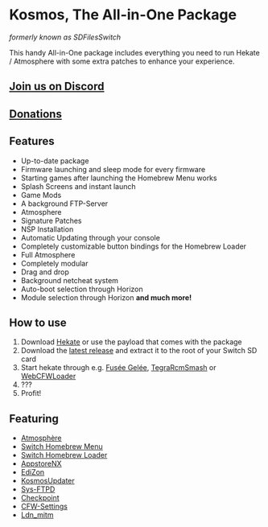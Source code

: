 Kosmos, The All-in-One Package
===========================
*formerly known as SDFilesSwitch*

This handy All-in-One package includes everything you need to run Hekate / Atmosphere with some extra patches to enhance your experience.

## [Join us on Discord](https://discord.gg/qbRAuy7)
## [Donations](https://www.patreon.com/atlasnx)

## Features
* Up-to-date package
* Firmware launching and sleep mode for every firmware
* Starting games after launching the Homebrew Menu works
* Splash Screens and instant launch
* Game Mods
* A background FTP-Server
* Atmosphere
* Signature Patches
* NSP Installation
* Automatic Updating through your console
* Completely customizable button bindings for the Homebrew Loader
* Full Atmosphere
* Completely modular
* Drag and drop
* Background netcheat system
* Auto-boot selection through Horizon
* Module selection through Horizon
**and much more!**


## How to use
1. Download [Hekate](https://github.com/CTCaer/hekate/releases) or use the payload that comes with the package
2. Download the [latest release](https://github.com/AtlasNX/Kosmos/releases) and extract it to the root of your Switch SD card
3. Start hekate through e.g. [Fusée Gelée](https://github.com/reswitched/fusee-launcher), [TegraRcmSmash](https://switchtools.sshnuke.net/) or [WebCFWLoader](https://elijahzawesome.github.io/web-cfw-loader/)
4. ???
5. Profit!

## Featuring
* [Atmosphère](https://github.com/Atmosphere-NX/Atmosphere)
* [Switch Homebrew Menu](https://github.com/switchbrew/nx-hbmenu)
* [Switch Homebrew Loader](https://github.com/switchbrew/nx-hbloader)
* [AppstoreNX](https://github.com/vgmoose/appstorenx)
* [EdiZon](https://github.com/thomasnet-mc/EdiZon)
* [KosmosUpdater](https://github.com/StevenMattera/SDFilesUpdater)
* [Sys-FTPD](https://github.com/jakibaki/sys-ftpd)
* [Checkpoint](https://github.com/BernardoGiordano/Checkpoint)
* [CFW-Settings](https://github.com/AtlasNX/CFW-Settings)
* [Ldn_mitm](https://github.com/spacemeowx2/ldn_mitm/)